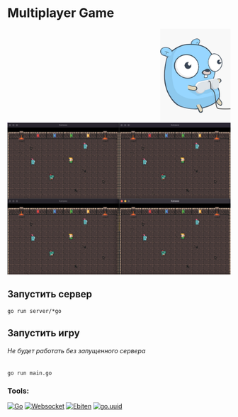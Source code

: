 # Multiplayer Game

<img align="right" width="159px" src="https://github.com/aasaringyulyan/multiGame/blob/main/assets/gopher-game.jpg">

![Скриншот](https://github.com/aasaringyulyan/multiGame/blob/main/assets/screenshot.png 'Скриншотес')

## Запустить сервер

```
go run server/*go
```

## Запустить игру

###### Не будет работать без запущенного сервера

```
go run main.go
```

### Tools:
[![Go](https://img.shields.io/badge/-Go-090909?style=for-the-badge&logo=Go&logoColor=47C5FB)](https://go.dev/doc/)
[![Websocket](https://img.shields.io/badge/-Websocket-090909?style=for-the-badge&logo=Websocket&logoColor=47C5FB)](https://github.com/gorilla/websocket)
[![Ebiten](https://img.shields.io/badge/-Ebiten-090909?style=for-the-badge&logo=Ebiten&logoColor=47C5FB)](https://github.com/hajimehoshi/ebiten)
[![go.uuid](https://img.shields.io/badge/-go.uuid-090909?style=for-the-badge&logo=go.uuid&logoColor=47C5FB)](https://github.com/satori/go.uuid)
